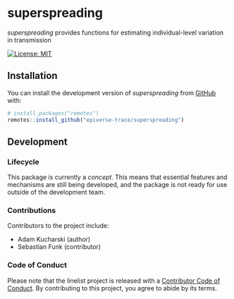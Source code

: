 
<!-- README.md is generated from README.Rmd. Please edit that file -->

# superspreading

*superspreading* provides functions for estimating individual-level
variation in transmission

<!-- badges: start -->

[![License:
MIT](https://img.shields.io/badge/License-MIT-yellow.svg)](https://opensource.org/licenses/MIT)
<!-- badges: end -->

## Installation

You can install the development version of *superspreading* from
[GitHub](https://github.com/) with:

``` r
# install.packages("remotes")
remotes::install_github("epiverse-trace/superspreading")
```

## Development

### Lifecycle

This package is currently a *concept*. This means that essential
features and mechanisms are still being developed, and the package is
not ready for use outside of the development team.

### Contributions

Contributors to the project include:

- Adam Kucharski (author)
- Sebastian Funk (contributor)

### Code of Conduct

Please note that the linelist project is released with a [Contributor
Code of
Conduct](https://github.com/epiverse-trace/.github/blob/main/CODE_OF_CONDUCT.md).
By contributing to this project, you agree to abide by its terms.
